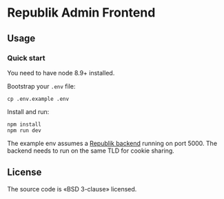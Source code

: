 # Republik Admin Frontend

## Usage

### Quick start

You need to have node 8.9+ installed.

Bootstrap your `.env` file:
```
cp .env.example .env
```

Install and run:
```
npm install
npm run dev
```

The example env assumes a [Republik backend](https://github.com/orbiting/backends) running on port 5000. The backend needs to run on the same TLD for cookie sharing.

## License

The source code is «BSD 3-clause» licensed.
